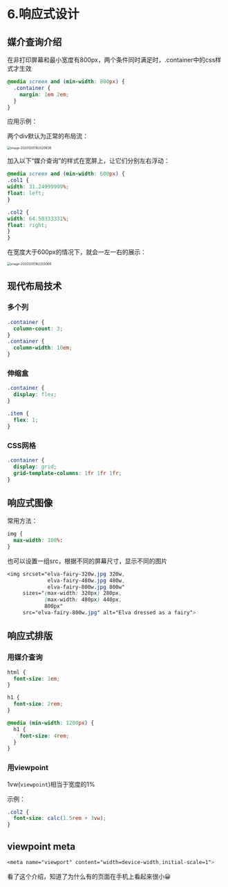 # 6.响应式设计

## 媒介查询介绍

在非打印屏幕和最小宽度有800px，两个条件同时满足时，.container中的css样式才生效

```css
@media screen and (min-width: 800px) { 
  .container { 
    margin: 1em 2em; 
  } 
} 
```

应用示例：

两个div默认为正常的布局流：

<img src="/Users/bugaco/BugLog/Typora/前端/CSS/assets/image-20201205162020638.png" alt="image-20201205162020638" style="zoom: 50%;" />

加入以下“媒介查询”的样式在宽屏上，让它们分别左右浮动：

```css
@media screen and (min-width: 600px) {
.col1 {
width: 31.24999999%;
float: left;
}

.col2 {
width: 64.58333331%;
float: right;
}
}
```

在宽度大于600px的情况下，就会一左一右的展示：

<img src="/Users/bugaco/BugLog/Typora/前端/CSS/assets/image-20201205162203069.png" alt="image-20201205162203069" style="zoom: 50%;" />

## 现代布局技术

### 多个列

```css
.container { 
  column-count: 3; 
}
.container { 
  column-width: 10em; 
} 
```

### 伸缩盒

```css
.container { 
  display: flex; 
} 

.item { 
  flex: 1; 
} 
```

### CSS网格

```css
.container { 
  display: grid; 
  grid-template-columns: 1fr 1fr 1fr; 
}
```



## 响应式图像

常用方法：

```css
img {
  max-width: 100%:
} 
```

也可以设置一组src，根据不同的屏幕尺寸，显示不同的图片

```css
<img srcset="elva-fairy-320w.jpg 320w,
             elva-fairy-480w.jpg 480w,
             elva-fairy-800w.jpg 800w"
     sizes="(max-width: 320px) 280px,
            (max-width: 480px) 440px,
            800px"
     src="elva-fairy-800w.jpg" alt="Elva dressed as a fairy">
```



## 响应式排版

### 用媒介查询

```css
html { 
  font-size: 1em; 
} 

h1 { 
  font-size: 2rem; 
} 

@media (min-width: 1200px) { 
  h1 {
    font-size: 4rem; 
  }
} 
```

### 用viewpoint

1vw(`viewpoint`)相当于宽度的1%

示例：

```css
.col2 {
  font-size: calc(1.5rem + 3vw);
}
```



## viewpoint meta

```css
<meta name="viewport" content="width=device-width,initial-scale=1">
```

看了这个介绍，知道了为什么有的页面在手机上看起来很小😀

